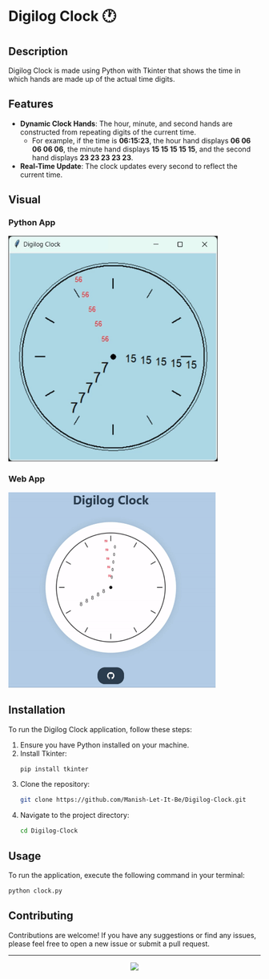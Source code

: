 # Digilog Clock 🕐

## Description
Digilog Clock is made using Python with Tkinter that shows the time in which hands are made up of the actual time digits.

## Features
- **Dynamic Clock Hands**: The hour, minute, and second hands are constructed from repeating digits of the current time.
  - For example, if the time is **06:15:23**, the hour hand displays **06 06 06 06 06**, the minute hand displays **15 15 15 15 15**, and the second hand displays **23 23 23 23 23**.
- **Real-Time Update**: The clock updates every second to reflect the current time.

## Visual
### Python App

<a href="https://github.com/Manish-Let-It-Be/Digilog-Clock">
    <img src="Clock.gif" alt="Clock gif" height="450">
</a>

### Web App

<a href="https://github.com/Manish-Let-It-Be/Digilog-Clock">
    <img src="digilog.gif" alt="Clock gif" height="390">
</a>

## Installation
To run the Digilog Clock application, follow these steps:

1. Ensure you have Python installed on your machine.
2. Install Tkinter:
   ```bash
   pip install tkinter
   ```
3. Clone the repository:
   ```bash
   git clone https://github.com/Manish-Let-It-Be/Digilog-Clock.git
   ```
4. Navigate to the project directory:
   ```bash
   cd Digilog-Clock
   ```

## Usage
To run the application, execute the following command in your terminal:
```bash
python clock.py
```

## Contributing

Contributions are welcome! If you have any suggestions or find any issues, please feel free to open a new issue or submit a pull request.


---

<p align="center">
  <img src="https://readme-typing-svg.herokuapp.com?font=Fira+Code&pause=1000&color=39FF14&center=true&width=435&lines=Thank+You+For+Checking+!">
</p>

